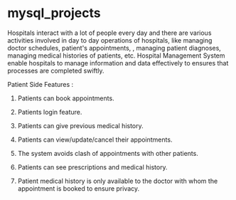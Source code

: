 # mysql_projects

Hospitals interact with a lot of people every day and there are various activities involved in day to day operations of hospitals, like managing doctor schedules, patient's appointments, , managing patient diagnoses, managing medical histories of patients, etc. Hospital Management System enable hospitals to manage information and data effectively to ensures that processes are completed swiftly.

Patient Side Features :

1. Patients can book appointments.
2. Patients login feature.

3. Patients can give previous medical history.

4. Patients can view/update/cancel their appointments.

5. The system avoids clash of appointments with other patients.

6. Patients can see prescriptions and medical history.

7. Patient medical history is only available to the doctor with whom the appointment is booked to ensure privacy.
